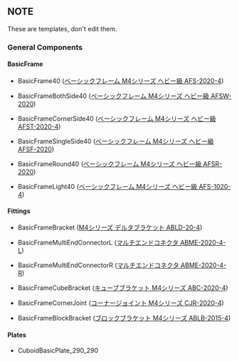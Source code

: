 ## NOTE

These are templates, don't edit them.

### General Components

#### BasicFrame

- BasicFrame40 ([ベーシックフレーム M4シリーズ ヘビー級 AFS-2020-4](https://jp.misumi-ec.com/vona2/detail/221005477019/?KWSearch=%e3%83%99%e3%83%bc%e3%82%b7%e3%83%83%e3%82%af%e3%83%95%e3%83%ac%e3%83%bc%e3%83%a0%20M4%e3%82%b7%e3%83%aa%e3%83%bc%e3%82%ba&searchFlow=results2products))

- BasicFrameBothSide40 ([ベーシックフレーム M4シリーズ ヘビー級 AFSW-2020](https://jp.misumi-ec.com/vona2/detail/221005477154/?rid=rid3))

- BasicFrameCornerSide40 ([ベーシックフレーム M4シリーズ ヘビー級 AFST-2020-4](https://jp.misumi-ec.com/vona2/detail/221005477121/?PNSearch=AFST-2020-4&HissuCode=AFST-2020-4&searchFlow=suggest2products&Keyword=AFST-2020-4))

- BasicFrameSingleSide40 ([ベーシックフレーム M4シリーズ ヘビー級 AFSF-2020](https://jp.misumi-ec.com/vona2/detail/221005477086/?KWSearch=AFSF%202020-4&searchFlow=results2products))

- BasicFrameRound40 ([ベーシックフレーム M4シリーズ ヘビー級 AFSR-2020](https://jp.misumi-ec.com/vona2/detail/221005477109/?KWSearch=AFSR%202020-4&searchFlow=results2products))

- BasicFrameLight40 ([ベーシックフレーム M4シリーズ ヘビー級 AFS-1020-4](https://jp.misumi-ec.com/vona2/detail/221005476984/))

#### Fittings

- BasicFrameBracket ([M4シリーズ デルタブラケット ABLD-20-4](https://jp.misumi-ec.com/vona2/detail/221005480743/?KWSearch=ABLD&searchFlow=results2products))

- BasicFrameMultiEndConnectorL ([マルチエンドコネクタ ABME-2020-4-L](https://jp.misumi-ec.com/vona2/detail/221005479910/?HissuCode=ABME-2020-4-L&searchui_combo_shown=true))

- BasicFrameMultiEndConnectorR ([マルチエンドコネクタ ABME-2020-4-R](https://jp.misumi-ec.com/vona2/detail/221005479910/?HissuCode=ABME-2020-4-R&searchui_combo_shown=true))

- BasicFrameCubeBracket ([キューブブラケット M4シリーズ ABC-2020-4](https://jp.misumi-ec.com/vona2/detail/221005481597/?HissuCode=ABC-2020-4))

- BasicFrameCornerJoint ([コーナージョイント M4シリーズ CJR-2020-4](https://jp.misumi-ec.com/vona2/detail/221005481654/?PNSearch=CJR-2020-4&HissuCode=CJR-2020-4&searchFlow=suggest2products&Keyword=CJR-2020-4))

- BasicFrameBlockBracket ([ブロックブラケット M4シリーズ ABLB-2015-4](https://jp.misumi-ec.com/vona2/detail/221005481430/?PNSearch=ABLB-2015-4))

#### Plates

- CuboidBasicPlate_290_290
